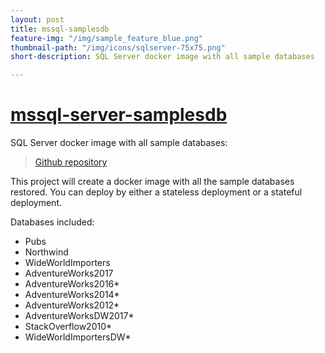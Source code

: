 ```yaml
---
layout: post
title: mssql-samplesdb
feature-img: "/img/sample_feature_blue.png"
thumbnail-path: "/img/icons/sqlserver-75x75.png"
short-description: SQL Server docker image with all sample databases

---
```

# [mssql-server-samplesdb](https://github.com/enriquecatala/mssql-server-samplesdb)

SQL Server docker image with all sample databases:

>[Github repository](https://github.com/enriquecatala/mssql-server-samplesdb)

This project will create a docker image with all the sample databases restored. You can deploy by either a stateless deployment or a stateful deployment.

Databases included:

- Pubs
- Northwind
- WideWorldImporters
- AdventureWorks2017
- AdventureWorks2016*
- AdventureWorks2014*
- AdventureWorks2012*
- AdventureWorksDW2017*
- StackOverflow2010*
- WideWorldImportersDW*
